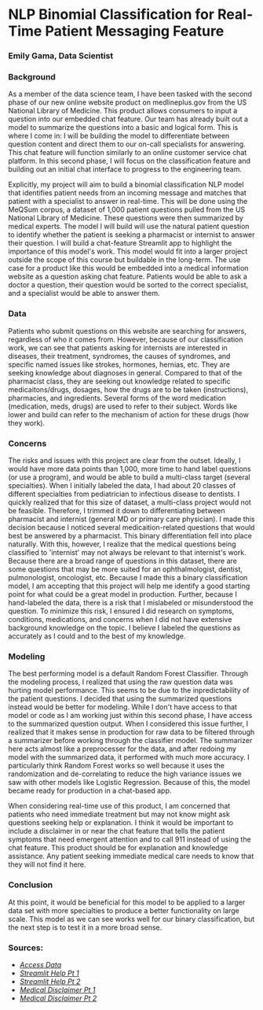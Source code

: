 # NLP Binomial Classification for Real-Time Patient Messaging Feature
### Emily Gama, Data Scientist

### Background
As a member of the data science team, I have been tasked with the second phase of our new online website product on medlineplus.gov from the US National Library of Medicine. This product allows consumers to input a question into our embedded chat feature. Our team has already built out a model to summarize the questions into a basic and logical form. This is where I come in: I will be building the model to differentiate between question content and direct them to our on-call specialists for answering. This chat feature will function similarly to an online customer service chat platform. In this second phase, I will focus on the classification feature and building out an initial chat interface to progress to the engineering team. 

Explicitly, my project will aim to build a binomial classification NLP model that identifies patient needs from an incoming message and matches that patient with a specialist to answer in real-time. This will be done using the MeQSum corpus, a dataset of 1,000 patient questions pulled from the US National Library of Medicine. These questions were then summarized by medical experts. The model I will build will use the natural patient question to identify whether the patient is seeking a pharmacist or internist to answer their question. I will build a chat-feature Streamlit app to highlight the importance of this model's work. This model would fit into a larger project outside the scope of this course but buildable in the long-term. The use case for a product like this would be embedded into a medical information website as a question asking chat feature. Patients would be able to ask a doctor a question, their question would be sorted to the correct specialist, and a specialist would be able to answer them.

### Data
Patients who submit questions on this website are searching for answers, regardless of who it comes from. However, because of our classification work, we can see that patients asking for internists are interested in diseases, their treatment, syndromes, the causes of syndromes, and specific named issues like strokes, hormones, hernias, etc. They are seeking knowledge about diagnoses in general. Compared to that of the pharmacist class, they are seeking out knowledge related to specific medicaitons/drugs, dosages, how the drugs are to be taken (instructions), pharmacies, and ingredients. Several forms of the word medication (medication, meds, drugs) are used to refer to their subject. Words like lower and build can refer to the mechanism of action for these drugs (how they work). 

### Concerns
The risks and issues with this project are clear from the outset. Ideally, I would have more data points than 1,000, more time to hand label questions (or use a program), and would be able to build a multi-class target (several specialties). When I initially labeled the data, I had about 20 classes of different specialties from pediatrician to infectious disease to dentists. I quickly realized that for this size of dataset, a multi-class project would not be feasible. Therefore, I trimmed it down to differentiating between pharmacist and internist (general MD or primary care physician). I made this decision because I noticed several medicaition-related questions that would best be answered by a pharmacist. This binary differentiation fell into place naturally. With this, however, I realize that the medical questions being classified to 'internist' may not always be relevant to that internist's work. Because there are a broad range of questions in this dataset, there are some questions that may be more suited for an ophthalmologist, dentist, pulmonologist, oncologist, etc. Because I made this a binary classification model, I am accepting that this project will help me identify a good starting point for what could be a great model in production. Further, because I hand-labeled the data, there is a risk that I mislabeled or misunderstood the question. To minimize this risk, I ensured I did research on symptoms, conditions, medications, and concerns when I did not have extensive background knowledge on the topic. I believe I labeled the questions as accurately as I could and to the best of my knowledge. 

### Modeling
The best performing model is a default Random Forest Classifier. Through the modeling process, I realized that using the raw question data was hurting model performance. This seems to be due to the inpredictability of the patient questions. I decided that using the summarized questions instead would be better for modeling. While I don't have access to that model or code as I am working just within this second phase, I have access to the summarized question output. When I considered this issue further, I realized that it makes sense in production for raw data to be filtered through a summarizer before working through the classifier model. The summarizer here acts almost like a preprocesser for the data, and after redoing my model with the summarized data, it performed with much more accuracy. I particularly think Random Forest works so well because it uses the randomization and de-correlating to reduce the high variance issues we saw with other models like Logistic Regression. Because of this, the model became ready for production in a chat-based app. 

When considering real-time use of this product, I am concerned that patients who need immediate treatment but may not know might ask questions seeking help or explanation. I think it would be important to include a disclaimer in or near the chat feature that tells the patient symptoms that need emergent attention and to call 911 instead of using the chat feature. This product should be for explanation and knowledge assistance. Any patient seeking immediate medical care needs to know that they will not find it here. 

### Conclusion
At this point, it would be beneficial for this model to be applied to a larger data set with more specialties to produce a better functionality on large scale. This model as we can see works well for our binary classification, but the next step is to test it in a more broad sense.


### Sources: 
* [*Access Data*](https://paperswithcode.com/dataset/meqsum)
* [*Streamlit Help Pt 1*](https://github.com/andfanilo/social-media-tutorials/blob/master/20220124-streamlitchat/streamlit_app.py)
* [*Streamlit Help Pt 2*](https://github.com/AI-Yash/st-chat/blob/main/streamlit_chat/__init__.py)
* [*Medical Disclaimer Pt 1*](https://www.massgeneral.org/notices/disclaimer)
* [*Medical Disclaimer Pt 2*](https://www.insted.us/emergency-disclaimer)




